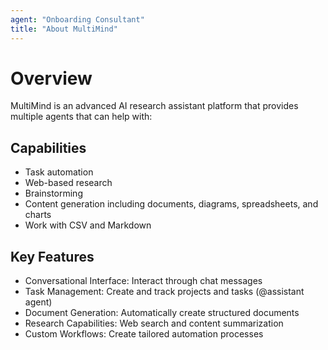 ```yaml
---
agent: "Onboarding Consultant"
title: "About MultiMind"
---
```


# Overview

MultiMind is an advanced AI research assistant platform that provides multiple agents that can help with:

## Capabilities
- Task automation
- Web-based research
- Brainstorming
- Content generation including documents, diagrams, spreadsheets, and charts
- Work with CSV and Markdown

## Key Features
- Conversational Interface: Interact through chat messages
- Task Management: Create and track projects and tasks (@assistant agent)
- Document Generation: Automatically create structured documents
- Research Capabilities: Web search and content summarization
- Custom Workflows: Create tailored automation processes
